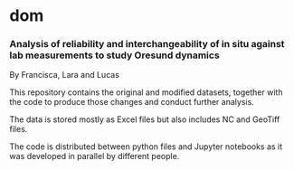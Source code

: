 # dom
### Analysis of reliability and interchangeability of in situ against lab measurements to study Oresund dynamics
By Francisca, Lara and Lucas


 

This repository contains the original and modified datasets, together with the code to produce those changes and conduct further analysis.

The data is stored mostly as Excel files but also includes NC and GeoTiff files.

The code is distributed between python files and Jupyter notebooks as it was developed in parallel by different people.
